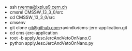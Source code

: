 * ssh rverma@lxplus9.cern.ch
* cmsrel CMSSW_13_3_0/src
* cd CMSSW_13_3_0/src
* cmsenv
* git clone git@github.com:ravindkv/cms-jerc-application.git
* cd cms-jerc-application
* root -b applyJescJercAndVetoOnNano.C 
* python applyJescJercAndVetoOnNano.py
